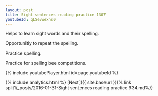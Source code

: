 ```yaml
---
layout: post
title: Sight sentences reading practice 1307
youtubeId: qLSevwexns0
---
```

 
 
Helps to learn sight words and their spelling.

Opportunitiy to repeat the spelling. 

Practice spelling. 
 
Practice for spelling bee competitions. 
 
{% include youtubePlayer.html id=page.youtubeId %}
 
 
{% include analytics.html %} 
[Next]({{ site.baseurl }}{% link  split1/_posts/2016-01-31-Sight sentences reading practice 934.md%})
 
